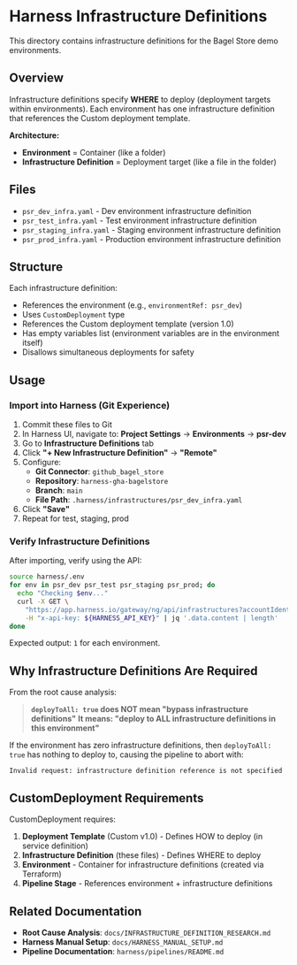 # Harness Infrastructure Definitions

This directory contains infrastructure definitions for the Bagel Store demo environments.

## Overview

Infrastructure definitions specify **WHERE** to deploy (deployment targets within environments). Each environment has one infrastructure definition that references the Custom deployment template.

**Architecture:**
- **Environment** = Container (like a folder)
- **Infrastructure Definition** = Deployment target (like a file in the folder)

## Files

- `psr_dev_infra.yaml` - Dev environment infrastructure definition
- `psr_test_infra.yaml` - Test environment infrastructure definition
- `psr_staging_infra.yaml` - Staging environment infrastructure definition
- `psr_prod_infra.yaml` - Production environment infrastructure definition

## Structure

Each infrastructure definition:
- References the environment (e.g., `environmentRef: psr_dev`)
- Uses `CustomDeployment` type
- References the Custom deployment template (version 1.0)
- Has empty variables list (environment variables are in the environment itself)
- Disallows simultaneous deployments for safety

## Usage

### Import into Harness (Git Experience)

1. Commit these files to Git
2. In Harness UI, navigate to: **Project Settings** → **Environments** → **psr-dev**
3. Go to **Infrastructure Definitions** tab
4. Click **"+ New Infrastructure Definition"** → **"Remote"**
5. Configure:
   - **Git Connector**: `github_bagel_store`
   - **Repository**: `harness-gha-bagelstore`
   - **Branch**: `main`
   - **File Path**: `.harness/infrastructures/psr_dev_infra.yaml`
6. Click **"Save"**
7. Repeat for test, staging, prod

### Verify Infrastructure Definitions

After importing, verify using the API:

```bash
source harness/.env
for env in psr_dev psr_test psr_staging psr_prod; do
  echo "Checking $env..."
  curl -X GET \
    "https://app.harness.io/gateway/ng/api/infrastructures?accountIdentifier=_dYBmxlLQu61cFhvdkV4Jw&orgIdentifier=default&projectIdentifier=bagel_store_demo&environmentIdentifier=$env" \
    -H "x-api-key: ${HARNESS_API_KEY}" | jq '.data.content | length'
done
```

Expected output: `1` for each environment.

## Why Infrastructure Definitions Are Required

From the root cause analysis:

> **`deployToAll: true` does NOT mean "bypass infrastructure definitions"**
> **It means: "deploy to ALL infrastructure definitions in this environment"**

If the environment has zero infrastructure definitions, then `deployToAll: true` has nothing to deploy to, causing the pipeline to abort with:

```
Invalid request: infrastructure definition reference is not specified
```

## CustomDeployment Requirements

CustomDeployment requires:
1. **Deployment Template** (Custom v1.0) - Defines HOW to deploy (in service definition)
2. **Infrastructure Definition** (these files) - Defines WHERE to deploy
3. **Environment** - Container for infrastructure definitions (created via Terraform)
4. **Pipeline Stage** - References environment + infrastructure definitions

## Related Documentation

- **Root Cause Analysis**: `docs/INFRASTRUCTURE_DEFINITION_RESEARCH.md`
- **Harness Manual Setup**: `docs/HARNESS_MANUAL_SETUP.md`
- **Pipeline Documentation**: `harness/pipelines/README.md`
